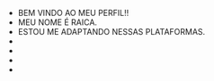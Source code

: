 - BEM VINDO AO MEU PERFIL!!
- MEU NOME É RAICA.
- ESTOU ME ADAPTANDO NESSAS PLATAFORMAS.
- 
- 
- 
- 
<!---
raicasantoos012/raicasantoos012 is a ✨ special ✨ repository because its `README.md` (this file) appears on your GitHub profile.
You can click the Preview link to take a look at your changes.
--->
